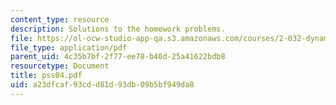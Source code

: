 ```yaml
---
content_type: resource
description: Solutions to the homework problems.
file: https://ol-ocw-studio-app-qa.s3.amazonaws.com/courses/2-032-dynamics-fall-2004/a23dfcaf93cdd81d93db09b5bf949da8_pss04.pdf
file_type: application/pdf
parent_uid: 4c35b7bf-2f77-ee78-b40d-25a41622bdb8
resourcetype: Document
title: pss04.pdf
uid: a23dfcaf-93cd-d81d-93db-09b5bf949da8
---
```

